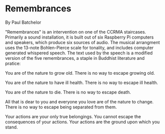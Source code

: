 # Remembrances

By Paul Batchelor

"Remembrances" is an intervention on one of the CCRMA
staircases. Primarily a sound installation, it is built out of six Raspberry Pi computers
and speakers, which produce six sources of audio. The musical arrangment
uses the 13-note Bohlen-Pierce scale for tonality, and includes computer generated
whispered speech. The text used by the speech is a modified version of the five
remembrances, a staple in Buddhist literature and pratice:

You are of the nature to grow old. There is no way to escape growing old.

You are of the nature to have ill health. There is no way to escape ill health.

You are of the nature to die. There is no way to escape death.

All that is dear to you and everyone you love are of the nature to change.
There is no way to escape being separated from them.

Your actions are your only true belongings. You cannot escape the consequences
of your actions. Your actions are the ground upon which you stand. 
